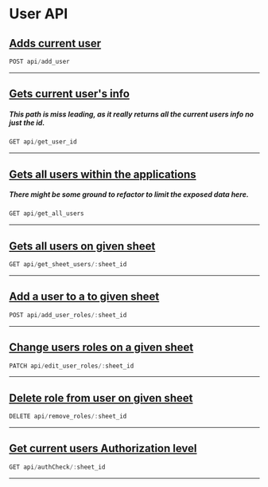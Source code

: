 # User API
## [Adds current user](./API/add_user.md)
``` js
POST api/add_user 
```
***
## [Gets current user's info](./API/get_user_id.md)
##### This path is miss leading, as it really returns all the current users info no just the id.
```js
GET api/get_user_id
```
***
## [Gets all users within the applications](./API/get_all_users.md)
##### There might be some ground to refactor to limit the exposed data here.
```js
GET api/get_all_users
```
***
## [Gets all users on given sheet](./API/get_all_users.md)
```js
GET api/get_sheet_users/:sheet_id
```
***
## [Add a user to a to given sheet](./API/get_all_users.md)
```js
POST api/add_user_roles/:sheet_id
```
***
## [Change users roles on a given sheet](./API/get_all_users.md)
```js
PATCH api/edit_user_roles/:sheet_id
```
***
## [Delete role from user on given sheet](./API/get_all_users.md)
```js
DELETE api/remove_roles/:sheet_id
```
***
## [Get current users Authorization level](./API/get_all_users.md)
```js
GET api/authCheck/:sheet_id
```
***
